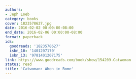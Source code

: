 ```yaml
---
authors:
- Jeph Loeb
category: books
cover: 1823578627.jpg
date: 2016-02-02 00:00:00-08:00
end_date: 2016-02-06 00:00:00-08:00
format: paperback
ids:
  goodreads: '1823578627'
  isbn_10: '1401207170'
  isbn_13: '9781401207175'
link: https://www.goodreads.com/book/show/154209.Catwoman
status: read
title: 'Catwoman: When in Rome'
---
```

